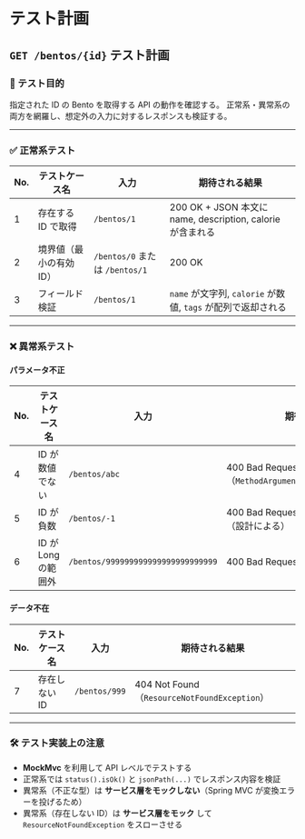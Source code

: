 # テスト計画

## `GET /bentos/{id}` テスト計画

### 🎯 テスト目的

指定された ID の Bento を取得する API の動作を確認する。
正常系・異常系の両方を網羅し、想定外の入力に対するレスポンスも検証する。

---

### ✅ 正常系テスト

| No. | テストケース名       | 入力                          | 期待される結果                                            |
|-----|---------------|-----------------------------|----------------------------------------------------|
| 1   | 存在する ID で取得   | `/bentos/1`                 | 200 OK + JSON 本文に name, description, calorie が含まれる |
| 2   | 境界値（最小の有効 ID） | `/bentos/0` または `/bentos/1` | 200 OK                                             |
| 3   | フィールド検証       | `/bentos/1`                 | `name` が文字列, `calorie` が数値, `tags` が配列で返却される       |

---

### ❌ 異常系テスト

#### パラメータ不正

| No. | テストケース名        | 入力                                 | 期待される結果                                                |
|-----|----------------|------------------------------------|--------------------------------------------------------|
| 4   | ID が数値でない      | `/bentos/abc`                      | 400 Bad Request（`MethodArgumentTypeMismatchException`） |
| 5   | ID が負数         | `/bentos/-1`                       | 400 Bad Request または 404 Not Found（設計による）               |
| 6   | ID が Long の範囲外 | `/bentos/999999999999999999999999` | 400 Bad Request                                        |

#### データ不在

| No. | テストケース名  | 入力            | 期待される結果                                    |
|-----|----------|---------------|--------------------------------------------|
| 7   | 存在しない ID | `/bentos/999` | 404 Not Found（`ResourceNotFoundException`） |

---

### 🛠 テスト実装上の注意

* **MockMvc** を利用して API レベルでテストする
* 正常系では `status().isOk()` と `jsonPath(...)` でレスポンス内容を検証
* 異常系（不正な型）は **サービス層をモックしない**（Spring MVC が変換エラーを投げるため）
* 異常系（存在しない ID）は **サービス層をモック** して `ResourceNotFoundException` をスローさせる
